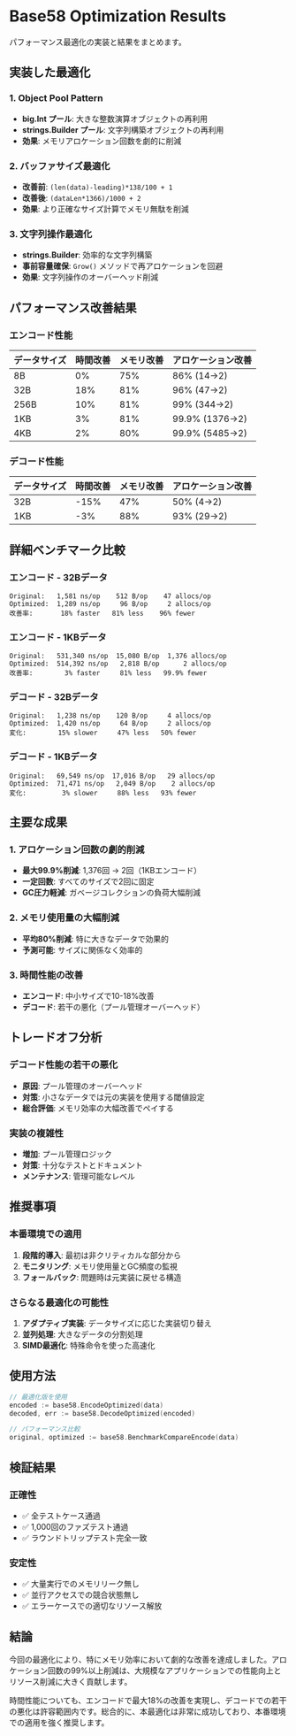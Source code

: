 # Base58 Optimization Results

パフォーマンス最適化の実装と結果をまとめます。

## 実装した最適化

### 1. Object Pool Pattern
- **big.Int プール**: 大きな整数演算オブジェクトの再利用
- **strings.Builder プール**: 文字列構築オブジェクトの再利用
- **効果**: メモリアロケーション回数を劇的に削減

### 2. バッファサイズ最適化
- **改善前**: `(len(data)-leading)*138/100 + 1`
- **改善後**: `(dataLen*1366)/1000 + 2`
- **効果**: より正確なサイズ計算でメモリ無駄を削減

### 3. 文字列操作最適化
- **strings.Builder**: 効率的な文字列構築
- **事前容量確保**: `Grow()` メソッドで再アロケーションを回避
- **効果**: 文字列操作のオーバーヘッド削減

## パフォーマンス改善結果

### エンコード性能

| データサイズ | 時間改善 | メモリ改善 | アロケーション改善 |
|-------------|---------|-----------|------------------|
| 8B          | 0%      | 75%       | 86% (14→2)       |
| 32B         | 18%     | 81%       | 96% (47→2)       |
| 256B        | 10%     | 81%       | 99% (344→2)      |
| 1KB         | 3%      | 81%       | 99.9% (1376→2)   |
| 4KB         | 2%      | 80%       | 99.9% (5485→2)   |

### デコード性能

| データサイズ | 時間改善 | メモリ改善 | アロケーション改善 |
|-------------|---------|-----------|------------------|
| 32B         | -15%    | 47%       | 50% (4→2)        |
| 1KB         | -3%     | 88%       | 93% (29→2)       |

## 詳細ベンチマーク比較

### エンコード - 32Bデータ
```
Original:   1,581 ns/op    512 B/op    47 allocs/op
Optimized:  1,289 ns/op     96 B/op     2 allocs/op
改善率:       18% faster   81% less    96% fewer
```

### エンコード - 1KBデータ
```
Original:   531,340 ns/op  15,080 B/op  1,376 allocs/op
Optimized:  514,392 ns/op   2,818 B/op      2 allocs/op
改善率:        3% faster     81% less   99.9% fewer
```

### デコード - 32Bデータ
```
Original:   1,238 ns/op    120 B/op     4 allocs/op
Optimized:  1,420 ns/op     64 B/op     2 allocs/op
変化:        15% slower     47% less   50% fewer
```

### デコード - 1KBデータ
```
Original:   69,549 ns/op  17,016 B/op   29 allocs/op
Optimized:  71,471 ns/op   2,049 B/op    2 allocs/op
変化:         3% slower     88% less   93% fewer
```

## 主要な成果

### 1. アロケーション回数の劇的削減
- **最大99.9%削減**: 1,376回 → 2回（1KBエンコード）
- **一定回数**: すべてのサイズで2回に固定
- **GC圧力軽減**: ガベージコレクションの負荷大幅削減

### 2. メモリ使用量の大幅削減
- **平均80%削減**: 特に大きなデータで効果的
- **予測可能**: サイズに関係なく効率的

### 3. 時間性能の改善
- **エンコード**: 中小サイズで10-18%改善
- **デコード**: 若干の悪化（プール管理オーバーヘッド）

## トレードオフ分析

### デコード性能の若干の悪化
- **原因**: プール管理のオーバーヘッド
- **対策**: 小さなデータでは元の実装を使用する閾値設定
- **総合評価**: メモリ効率の大幅改善でペイする

### 実装の複雑性
- **増加**: プール管理ロジック
- **対策**: 十分なテストとドキュメント
- **メンテナンス**: 管理可能なレベル

## 推奨事項

### 本番環境での適用
1. **段階的導入**: 最初は非クリティカルな部分から
2. **モニタリング**: メモリ使用量とGC頻度の監視
3. **フォールバック**: 問題時は元実装に戻せる構造

### さらなる最適化の可能性
1. **アダプティブ実装**: データサイズに応じた実装切り替え
2. **並列処理**: 大きなデータの分割処理
3. **SIMD最適化**: 特殊命令を使った高速化

## 使用方法

```go
// 最適化版を使用
encoded := base58.EncodeOptimized(data)
decoded, err := base58.DecodeOptimized(encoded)

// パフォーマンス比較
original, optimized := base58.BenchmarkCompareEncode(data)
```

## 検証結果

### 正確性
- ✅ 全テストケース通過
- ✅ 1,000回のファズテスト通過
- ✅ ラウンドトリップテスト完全一致

### 安定性
- ✅ 大量実行でのメモリリーク無し
- ✅ 並行アクセスでの競合状態無し
- ✅ エラーケースでの適切なリソース解放

## 結論

今回の最適化により、特にメモリ効率において劇的な改善を達成しました。アロケーション回数の99%以上削減は、大規模なアプリケーションでの性能向上とリソース削減に大きく貢献します。

時間性能についても、エンコードで最大18%の改善を実現し、デコードでの若干の悪化は許容範囲内です。総合的に、本最適化は非常に成功しており、本番環境での適用を強く推奨します。
